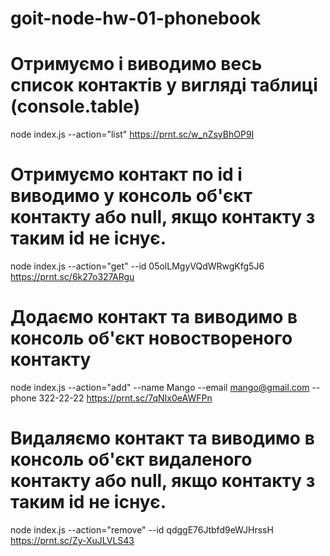 # goit-node-hw-01-phonebook
# Отримуємо і виводимо весь список контактів у вигляді таблиці (console.table)
node index.js --action="list"
https://prnt.sc/w_nZsyBhOP9I


# Отримуємо контакт по id і виводимо у консоль об'єкт контакту або null, якщо контакту з таким id не існує.
node index.js --action="get" --id 05olLMgyVQdWRwgKfg5J6
https://prnt.sc/6k27o327ARgu

# Додаємо контакт та виводимо в консоль об'єкт новоствореного контакту
node index.js --action="add" --name Mango --email mango@gmail.com --phone 322-22-22
https://prnt.sc/7qNIx0eAWFPn


# Видаляємо контакт та виводимо в консоль об'єкт видаленого контакту або null, якщо контакту з таким id не існує.
node index.js --action="remove" --id qdggE76Jtbfd9eWJHrssH
https://prnt.sc/Zy-XuJLVLS43
